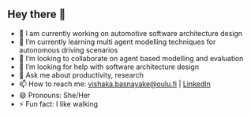 ## Hey there 👋

- 🔭 I am currently working on automotive software architecture design
- 🌱 I’m currently learning multi agent modelling techniques for autonomous driving scenarios
- 👯 I’m looking to collaborate on agent based modelling and evaluation
- 🤔 I’m looking for help with software architecture design
- 💬 Ask me about productivity, research 
- 📫 How to reach me: [vishaka.basnayake@oulu.fi](vishaka.basnayake@oulu.fi) | [LinkedIn](https://www.linkedin.com/in/vishakabasnayake)
- 😄 Pronouns: She/Her
- ⚡ Fun fact: I like walking


